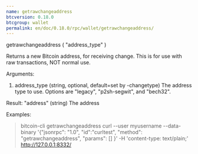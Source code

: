 ```yaml
---
name: getrawchangeaddress
btcversion: 0.18.0
btcgroup: wallet
permalink: en/doc/0.18.0/rpc/wallet/getrawchangeaddress/
---
```


getrawchangeaddress ( "address_type" )

Returns a new Bitcoin address, for receiving change.
This is for use with raw transactions, NOT normal use.

Arguments:
1. address_type    (string, optional, default=set by -changetype) The address type to use. Options are "legacy", "p2sh-segwit", and "bech32".

Result:
"address"    (string) The address

Examples:
> bitcoin-cli getrawchangeaddress 
> curl --user myusername --data-binary '{"jsonrpc": "1.0", "id":"curltest", "method": "getrawchangeaddress", "params": [] }' -H 'content-type: text/plain;' http://127.0.0.1:8332/


